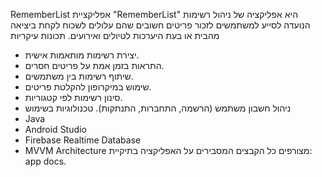 RememberList
אפליקציית "RememberList" היא אפליקציה של ניהול רשימות הנועדה לסייע למשתמשים לזכור פריטים חשובים שהם עלולים לשכוח לקחת ביציאה מהבית או בעת היערכות לטיולים ואירועים.
תכונות עיקריות
 * יצירת רשימות מותאמות אישית.
 * התראות בזמן אמת על פריטים חסרים.
 * שיתוף רשימות בין משתמשים.
 * שימוש במיקרופון להקלטת פריטים.
 * סינון רשימות לפי קטגוריות.
 * ניהול חשבון משתמש (הרשמה, התחברות, התנתקות).
טכנולוגיות בשימוש
 * Java
 * Android Studio
 * Firebase Realtime Database
 * MVVM Architecture
   מצורפים כל הקבצים המסבירים על האפליקציה בתיקיית:
   app docs.
